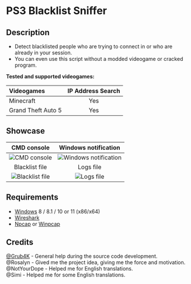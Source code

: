 # PS3 Blacklist Sniffer

## Description

* Detect blacklisted people who are trying to connect in or who are already in your session.
* You can even use this script without a modded videogame or cracked program.

**Tested and supported videogames:**

| Videogames                | IP Address Search
| :------------------------ | :---------------:
| Minecraft                 | Yes              
| Grand Theft Auto 5        | Yes              


## Showcase

| CMD console                |  Windows notification      |
| :-------------------------:|:-------------------------: |
![CMD console](https://user-images.githubusercontent.com/62464560/211443666-222942b6-3e3d-43a0-94c1-3b063c2c228c.png) | ![Windows notification](https://user-images.githubusercontent.com/62464560/211443700-adee9dfb-28ce-4212-b360-dba6470473a0.png)
| Blacklist file             |  Logs file                 |
![Blacklist file](https://user-images.githubusercontent.com/62464560/211443569-cd2713d6-2333-4962-b640-cfea895283c2.png) | ![Logs file](https://user-images.githubusercontent.com/62464560/211443616-98afd651-6eb3-452c-95ac-4a14bcedb547.png)

## Requirements

* [Windows](https://www.microsoft.com/windows) 8 / 8.1 / 10 or 11 (x86/x64)
* [Wireshark](https://www.wireshark.org/)
* [Npcap](https://nmap.org/npcap/) or [Winpcap](https://www.winpcap.org/)

## Credits

[@Grub4K](https://github.com/Grub4K)  - General help during the source code development.<br />
@Rosalyn - Gived me the project idea, giving me the force and motivation.<br />
@NotYourDope - Helped me for English translations.<br />
@Simi - Helped me for some English translations.<br />
